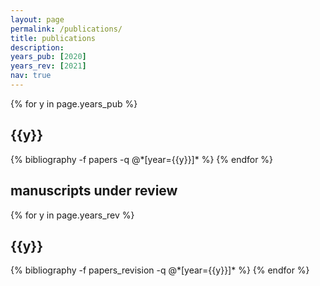 ```yaml
---
layout: page
permalink: /publications/
title: publications
description: 
years_pub: [2020]
years_rev: [2021]
nav: true
---
```


<div class="publications">

{% for y in page.years_pub %}
  <h2 class="year">{{y}}</h2>
  {% bibliography -f papers -q @*[year={{y}}]* %}
{% endfor %}

</div>

<div class="publications">
<h2>manuscripts under review</h2>
{% for y in page.years_rev %}
  <h2 class="year">{{y}}</h2>
  {% bibliography -f papers_revision -q @*[year={{y}}]* %}
{% endfor %}

</div>
